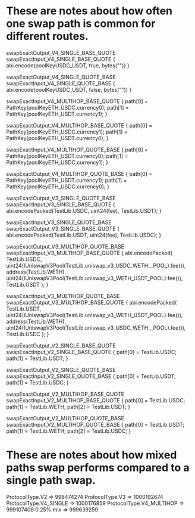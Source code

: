 # These are notes about how often one swap path is common for different routes.

swapExactOutput_V4_SINGLE_BASE_QUOTE
swapExactInput_V4_SINGLE_BASE_QUOTE {
abi.encode(poolKeyUSDC_USDT, true, bytes(""))
}

swapExactOutput_V4_SINGLE_QUOTE_BASE
swapExactInput_V4_SINGLE_QUOTE_BASE {
abi.encode(poolKeyUSDC_USDT, false, bytes(""))
}

swapExactInput_V4_MULTIHOP_BASE_QUOTE {
path[0] = PathKey(poolKeyETH_USDC.currency0);
path[1] = PathKey(poolKeyETH_USDT.currency1);
}

swapExactOutput_V4_MULTIHOP_BASE_QUOTE {
path[0] = PathKey(poolKeyETH_USDC.currency1);
path[1] = PathKey(poolKeyETH_USDT.currency0);
}

swapExactInput_V4_MULTIHOP_QUOTE_BASE {
path[0] = PathKey(poolKeyETH_USDT.currency0);
path[1] = PathKey(poolKeyETH_USDC.currency1);
}

swapExactOutput_V4_MULTIHOP_QUOTE_BASE {
path[0] = PathKey(poolKeyETH_USDT.currency1);
path[1] = PathKey(poolKeyETH_USDC.currency0);
}

swapExactOutput_V3_SINGLE_QUOTE_BASE
swapExactInput_V3_SINGLE_BASE_QUOTE {
abi.encodePacked(TestLib.USDC, uint24(fee), TestLib.USDT);
}

swapExactInput_V3_SINGLE_QUOTE_BASE
swapExactOutput_V3_SINGLE_BASE_QUOTE {
abi.encodePacked(TestLib.USDT, uint24(fee), TestLib.USDC);
}

swapExactOutput_V3_MULTIHOP_QUOTE_BASE
swapExactInput_V3_MULTIHOP_BASE_QUOTE {
abi.encodePacked(
TestLib.USDC,
uint24(IUniswapV3Pool(TestLib.uniswap_v3_USDC_WETH\_\_POOL).fee()),
address(TestLib.WETH),
uint24(IUniswapV3Pool(TestLib.uniswap_v3_WETH_USDT_POOL).fee()),
TestLib.USDT
);
}

swapExactInput_V3_MULTIHOP_QUOTE_BASE
swapExactOutput_V3_MULTIHOP_BASE_QUOTE {
abi.encodePacked(
TestLib.USDT,
uint24(IUniswapV3Pool(TestLib.uniswap_v3_WETH_USDT_POOL).fee()),
address(TestLib.WETH),
uint24(IUniswapV3Pool(TestLib.uniswap_v3_USDC_WETH\_\_POOL).fee()),
TestLib.USDC
);
}

swapExactOutput_V2_SINGLE_BASE_QUOTE
swapExactInput_V2_SINGLE_BASE_QUOTE {
path[0] = TestLib.USDC;
path[1] = TestLib.USDT;
}

swapExactOutput_V2_SINGLE_QUOTE_BASE
swapExactInput_V2_SINGLE_QUOTE_BASE {
path[0] = TestLib.USDT;
path[1] = TestLib.USDC;
}

swapExactOutput_V2_MULTIHOP_BASE_QUOTE
swapExactInput_V2_MULTIHOP_BASE_QUOTE {
path[0] = TestLib.USDC;
path[1] = TestLib.WETH;
path[2] = TestLib.USDT;
}

swapExactOutput_V2_MULTIHOP_QUOTE_BASE
swapExactInput_V2_MULTIHOP_QUOTE_BASE {
path[0] = TestLib.USDT;
path[1] = TestLib.WETH;
path[2] = TestLib.USDC;
}

# These are notes about how mixed paths swap performs compared to a single path swap.

ProtocolType.V2 => 998474274
ProtocolType.V3 => 1000192674
ProtocolType.V4_SINGLE => 1000176859
ProtocolType.V4_MULTIHOP => 999107408
0.25% mix => 999639259
